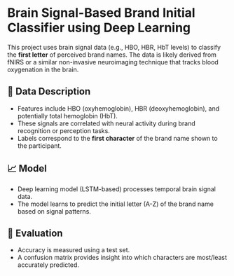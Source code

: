 # Brain Signal-Based Brand Initial Classifier using Deep Learning

This project uses brain signal data (e.g., HBO, HBR, HbT levels) to classify the **first letter** of perceived brand names. The data is likely derived from fNIRS or a similar non-invasive neuroimaging technique that tracks blood oxygenation in the brain.

## 🧠 Data Description
- Features include HBO (oxyhemoglobin), HBR (deoxyhemoglobin), and potentially total hemoglobin (HbT).
- These signals are correlated with neural activity during brand recognition or perception tasks.
- Labels correspond to the **first character** of the brand name shown to the participant.

## 📈 Model
- Deep learning model (LSTM-based) processes temporal brain signal data.
- The model learns to predict the initial letter (A-Z) of the brand name based on signal patterns.

## 🔬 Evaluation
- Accuracy is measured using a test set.
- A confusion matrix provides insight into which characters are most/least accurately predicted.
